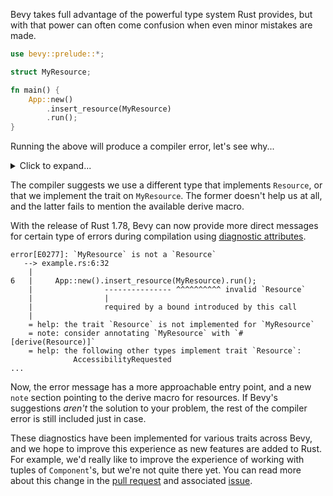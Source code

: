 Bevy takes full advantage of the powerful type system Rust provides, but with that power can often come confusion when even minor mistakes are made.

```rust
use bevy::prelude::*;

struct MyResource;

fn main() {
    App::new()
        .insert_resource(MyResource)
        .run();
}
```

Running the above will produce a compiler error, let's see why...

<details>
<summary>Click to expand...</summary>

```output
error[E0277]: the trait bound `MyResource: Resource` is not satisfied
   --> example.rs:6:32
    |
6   |     App::new().insert_resource(MyResource).run();
    |                --------------- ^^^^^^^^^^ the trait `Resource` is not implemented for `MyResource`
    |                |
    |                required by a bound introduced by this call
    |
    = help: the following other types implement trait `Resource`:
              AccessibilityRequested
              ManageAccessibilityUpdates
              bevy::a11y::Focus
              DiagnosticsStore
              FrameCount
              bevy::prelude::Axis<T>
              WinitActionHandlers
              ButtonInput<T>
            and 127 others
note: required by a bound in `bevy::prelude::App::insert_resource`
   --> /bevy/crates/bevy_app/src/app.rs:537:31
    |
537 |     pub fn insert_resource<R: Resource>(&mut self, resource: R) -> &mut Self {
    |                               ^^^^^^^^ required by this bound in `App::insert_resource`
```

</details>

The compiler suggests we use a different type that implements `Resource`, or that we implement the trait on `MyResource`. The former doesn't help us at all, and the latter fails to mention the available derive macro.

With the release of Rust 1.78, Bevy can now provide more direct messages for certain type of errors during compilation using [diagnostic attributes](https://blog.rust-lang.org/2024/05/02/Rust-1.78.0.html#diagnostic-attributes).

```output
error[E0277]: `MyResource` is not a `Resource`
   --> example.rs:6:32
    |
6   |     App::new().insert_resource(MyResource).run();
    |                --------------- ^^^^^^^^^^ invalid `Resource`
    |                |
    |                required by a bound introduced by this call
    |
    = help: the trait `Resource` is not implemented for `MyResource`
    = note: consider annotating `MyResource` with `#[derive(Resource)]`
    = help: the following other types implement trait `Resource`:
              AccessibilityRequested
...
```

Now, the error message has a more approachable entry point, and a new `note` section pointing to the derive macro for resources. If Bevy's suggestions _aren't_ the solution to your problem, the rest of the compiler error is still included just in case.

These diagnostics have been implemented for various traits across Bevy, and we hope to improve this experience as new features are added to Rust. For example, we'd really like to improve the experience of working with tuples of `Component`'s, but we're not quite there yet. You can read more about this change in the [pull request](https://github.com/bevyengine/bevy/pull/13347) and associated [issue](https://github.com/bevyengine/bevy/issues/12377).

